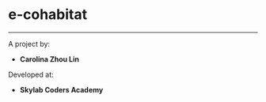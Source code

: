 # e-cohabitat
---

A project by:

- **Carolina Zhou Lin**

Developed at:

- **Skylab Coders Academy**